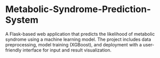 # Metabolic-Syndrome-Prediction-System
A Flask-based web application that predicts the likelihood of metabolic syndrome using a machine learning model. The project includes data preprocessing, model training (XGBoost), and deployment with a user-friendly interface for input and result visualization.
